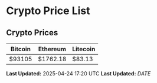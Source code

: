 # Crypto Price List

## Crypto Prices
| Bitcoin | Ethereum | Litecoin |
| ------- | -------- | -------- |
| $93105 | $1762.18 | $83.13 |
**Last Updated:** 2025-04-24 17:20 UTC
**Last Updated:** $DATE$
